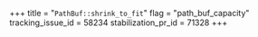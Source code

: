 +++
title = "`PathBuf::shrink_to_fit`"
flag = "path_buf_capacity"
tracking_issue_id = 58234
stabilization_pr_id = 71328
+++

